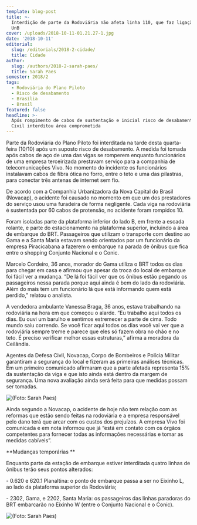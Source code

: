 ```yaml
---
template: blog-post
title: >-
  Interdição de parte da Rodoviária não afeta linha 110, que faz ligação com a
  UnB
cover: /uploads/2018-10-11-01.21.27-1.jpg
date: '2018-10-11'
editorial:
  slug: /editorials/2018-2-cidade/
  title: Cidade
author:
  slug: /authors/2018-2-sarah-paes/
  title: Sarah Paes
semester: 2018/2
tags:
  - Rodoviária do Plano Piloto
  - Risco de desabamento
  - Brasília
  - Brasil
featured: false
headline: >-
  Após rompimento de cabos de sustentação e inicial risco de desabamento, Defesa
  Civil interditou área comprometida
---
```

Parte da Rodoviária do Plano Piloto foi interditada na tarde desta quarta-feira (10/10) após um suposto risco de desabamento. A medida foi tomada após cabos de aço de uma das vigas se romperem enquanto funcionários de uma empresa terceirizada prestavam serviço para a companhia de telecomunicações Vivo. No momento do incidente os funcionários instalavam cabos de fibra ótica no forro, entre o teto e uma das pilastras, para conectar três antenas de internet sem fio. 

De acordo com a Companhia Urbanizadora da Nova Capital do Brasil (Novacap), o acidente foi causado no momento em que um dos prestadores do serviço usou uma furadeira de forma negligente. Cada viga na rodoviária é sustentada por 60 cabos de protensão, no acidente foram rompidos 10. 

Foram isoladas parte da plataforma inferior do lado B, em frente a escada rolante, e parte do estacionamento na plataforma superior, incluindo a área de embarque do BRT. Passageiros que utilizam o transporte com destino ao Gama e a Santa Maria estavam sendo orientados por um funcionário da empresa Piracicabana a fazerem o embarque na parada de ônibus que fica entre o shopping Conjunto Nacional e o Conic.

Marcelo Cordeiro, 36 anos, morador do Gama utiliza o BRT todos os dias para chegar em casa e afirmou que apesar da troca do local de embarque foi fácil ver a mudança. “De lá foi fácil ver que os ônibus estão pegando os passageiros nessa parada porque aqui ainda é bem do lado da rodoviária. Além do mais tem um funcionário lá que está informando quem está perdido,” relatou o analista.

A vendedora ambulante Vanessa Braga, 36 anos, estava trabalhando na rodoviária na hora em que começou o alarde. “Eu trabalho aqui todos os dias. Eu ouvi um barulho e sentimos estremecer a parte de cima. Todo mundo saiu correndo. Se você ficar aqui todos os dias você vai ver que a rodoviária sempre treme e parece que eles só fazem obra no chão e no teto. É preciso verificar melhor essas estruturas,” afirma a moradora da Ceilândia. 

Agentes da Defesa Civil, Novacap, Corpo de Bombeiros e Polícia Militar garantiram a segurança do local e fizeram as primeiras análises técnicas. Em um primeiro comunicado afirmaram que a parte afetada representa 15% da sustentação da viga e que isto ainda está dentro da margem de segurança. Uma nova avaliação ainda será feita para que medidas possam ser tomadas.

![(Foto: Sarah Paes)](/uploads/2018-10-11-01.21.26-1.jpg)

Ainda segundo a Novacap, o acidente de hoje não tem relação com as reformas que estão sendo feitas na rodoviária e a empresa responsável pelo dano terá que arcar com os custos dos prejuízos. A empresa Vivo foi comunicada e em nota informou que já “está em contato com os órgãos competentes para fornecer todas as informações necessárias e tomar as medidas cabíveis”.

**Mudanças temporárias
**

Enquanto parte da estação de embarque estiver interditada quatro linhas de ônibus terão seus pontos alterados:

\- 0.620 e 620.1 Planaltina: o ponto de embarque passa a ser no Eixinho L, ao lado da plataforma superior da Rodoviária; 

\- 2302, Gama, e 2202, Santa Maria: os passageiros das linhas paradoras do BRT embarcarão no Eixinho W (entre o Conjunto Nacional e o Conic).

![(Foto: Sarah Paes)](/uploads/2018-10-11-01.21.23-1.jpg)
